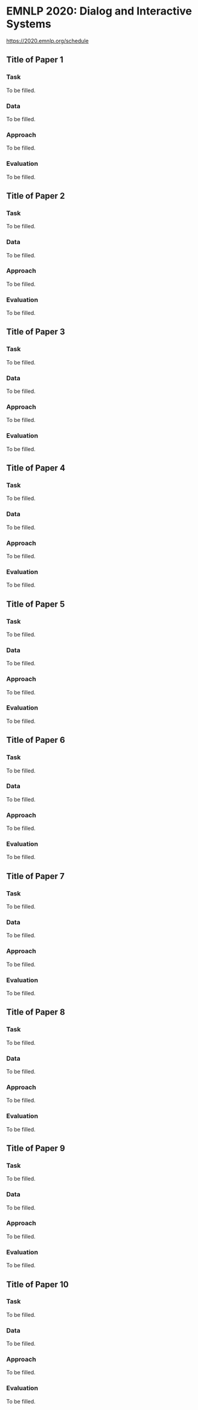 # EMNLP 2020: Dialog and Interactive Systems

https://2020.emnlp.org/schedule


## Title of Paper 1

### Task

To be filled.

### Data

To be filled.

### Approach

To be filled.

### Evaluation

To be filled.


## Title of Paper 2

### Task

To be filled.

### Data

To be filled.

### Approach

To be filled.

### Evaluation

To be filled.


## Title of Paper 3

### Task

To be filled.

### Data

To be filled.

### Approach

To be filled.

### Evaluation

To be filled.


## Title of Paper 4

### Task

To be filled.

### Data

To be filled.

### Approach

To be filled.

### Evaluation

To be filled.


## Title of Paper 5

### Task

To be filled.

### Data

To be filled.

### Approach

To be filled.

### Evaluation

To be filled.


## Title of Paper 6

### Task

To be filled.

### Data

To be filled.

### Approach

To be filled.

### Evaluation

To be filled.


## Title of Paper 7

### Task

To be filled.

### Data

To be filled.

### Approach

To be filled.

### Evaluation

To be filled.


## Title of Paper 8

### Task

To be filled.

### Data

To be filled.

### Approach

To be filled.

### Evaluation

To be filled.


## Title of Paper 9

### Task

To be filled.

### Data

To be filled.

### Approach

To be filled.

### Evaluation

To be filled.


## Title of Paper 10

### Task

To be filled.

### Data

To be filled.

### Approach

To be filled.

### Evaluation

To be filled.


